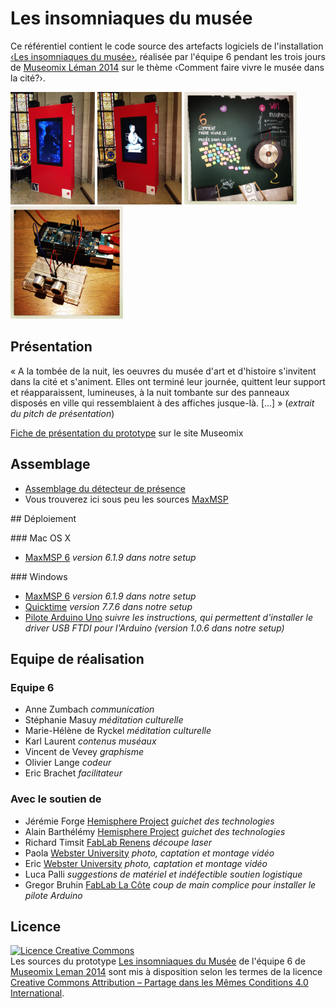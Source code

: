 # Les insomniaques du musée

Ce référentiel contient le code source des artefacts logiciels de l'installation [‹Les insomniaques du musée›](http://www.museomix.org/prototypes/les-insomniaquesdumusee/), réalisée par l'équipe 6 pendant les trois jours de [Museomix Léman 2014](http://leman.museomix.ch/) sur le thème ‹Comment faire vivre le musée dans la cité?›.

<img src="images/IMG_2373.JPG" height="180"/> <img src="images/IMG_2370.JPG" height="180"/> <img src="images/IMG_6057 23.JPG" height="180"/> <img src="images/IMG_6250.JPG" height="180"/>

## Présentation

« A la tombée de la nuit, les oeuvres du musée d'art et d'histoire s'invitent dans la cité et s'animent. Elles ont terminé leur journée, quittent leur support et réapparaissent, lumineuses, à la nuit tombante sur des panneaux disposés en ville qui ressemblaient à des affiches jusque-là. \[…\] » (_extrait du pitch de présentation_)

[Fiche de présentation du prototype](http://www.museomix.org/prototypes/les-insomniaquesdumusee/) sur le site Museomix

## Assemblage

* [Assemblage du détecteur de présence](code/detecteur-presence)
* Vous trouverez ici sous peu les sources [MaxMSP](https://cycling74.com/products/max/) 

## Déploiement

### Mac OS X

* [MaxMSP 6](https://cycling74.com/downloads/older/) _version 6.1.9 dans notre setup_

### Windows

* [MaxMSP 6](https://cycling74.com/downloads/older/) _version 6.1.9 dans notre setup_
* [Quicktime](http://support.apple.com/downloads/#quicktime) _version 7.7.6 dans notre setup_
* [Pilote Arduino Uno](http://arduino.cc/en/guide/windows) _suivre les instructions, qui permettent d'installer le driver USB FTDI pour l'Arduino (version 1.0.6 dans notre setup)_

## Equipe de réalisation

### Equipe 6

* Anne Zumbach _communication_
* Stéphanie Masuy _méditation culturelle_
* Marie-Hélène de Ryckel _méditation culturelle_
* Karl Laurent _contenus muséaux_
* Vincent de Vevey _graphisme_
* Olivier Lange _codeur_
* Eric Brachet _facilitateur_

### Avec le soutien de

* Jérémie Forge [Hemisphere Project](http://www.hemisphere-project.com) _guichet des technologies_
* Alain Barthélémy [Hemisphere Project](http://www.hemisphere-project.com) _guichet des technologies_
* Richard Timsit [FabLab Renens](http://www.fablab-chene20.ch/) _découpe laser_
* Paola [Webster University](http://www.webster.ch) _photo, captation et montage vidéo_
* Eric [Webster University](http://www.webster.ch) _photo, captation et montage vidéo_
* Luca Palli _suggestions de matériel et indéfectible soutien logistique_
* Gregor Bruhin [FabLab La Côte](http://www.fablab-lacote.ch) _coup de main complice pour installer le pilote Arduino_

## Licence

<a rel="license" href="http://creativecommons.org/licenses/by-sa/4.0/"><img alt="Licence Creative Commons" style="border-width:0" src="https://i.creativecommons.org/l/by-sa/4.0/88x31.png" /></a><br />Les sources du prototype [Les insomniaques du Musée](http://www.museomix.org/prototypes/les-insomniaquesdumusee/) de l'équipe 6 de [Museomix Leman 2014](http://www.museomix.org/localisation/geneve-2014/) sont mis à disposition selon les termes de la licence [Creative Commons Attribution – Partage dans les Mêmes Conditions 4.0 International](http://creativecommons.org/licenses/by-sa/4.0/).
